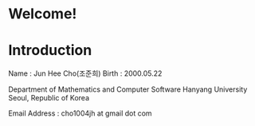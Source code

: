 # Welcome!
# Introduction
Name : Jun Hee Cho(조준희)
Birth : 2000.05.22

Department of Mathematics and Computer Software
Hanyang University
Seoul, Republic of Korea

Email Address : cho1004jh at gmail dot com
